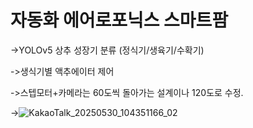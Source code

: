 # 자동화 에어로포닉스 스마트팜

->YOLOv5 상추 성장기 분류 (정식기/생육기/수확기) 


->생식기별 액추에이터 제어 


->스텝모터+카메라는 60도씩 돌아가는 설계이나 120도로 수정. 


->![KakaoTalk_20250530_104351166_02](https://github.com/user-attachments/assets/06eeb5d4-2e0a-48a1-a0ff-4048e4f69ce9)
